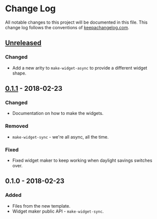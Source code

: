 # Change Log
All notable changes to this project will be documented in this file. This change log follows the conventions of [keepachangelog.com](http://keepachangelog.com/).

## [Unreleased]
### Changed
- Add a new arity to `make-widget-async` to provide a different widget shape.

## [0.1.1] - 2018-02-23
### Changed
- Documentation on how to make the widgets.

### Removed
- `make-widget-sync` - we're all async, all the time.

### Fixed
- Fixed widget maker to keep working when daylight savings switches over.

## 0.1.0 - 2018-02-23
### Added
- Files from the new template.
- Widget maker public API - `make-widget-sync`.

[Unreleased]: https://github.com/your-name/rdb-kernel/compare/0.1.1...HEAD
[0.1.1]: https://github.com/your-name/rdb-kernel/compare/0.1.0...0.1.1
